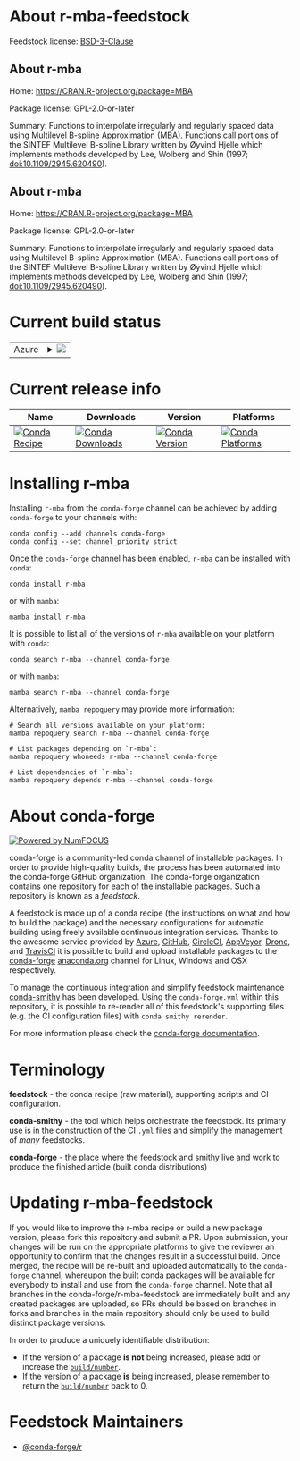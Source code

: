 About r-mba-feedstock
=====================

Feedstock license: [BSD-3-Clause](https://github.com/conda-forge/r-mba-feedstock/blob/main/LICENSE.txt)


About r-mba
-----------

Home: https://CRAN.R-project.org/package=MBA

Package license: GPL-2.0-or-later

Summary: Functions to interpolate irregularly and regularly spaced data using Multilevel B-spline Approximation (MBA). Functions call portions of the SINTEF Multilevel B-spline Library written by Øyvind Hjelle which implements methods developed by Lee, Wolberg and Shin (1997; <doi:10.1109/2945.620490>).

About r-mba
-----------

Home: https://CRAN.R-project.org/package=MBA

Package license: GPL-2.0-or-later

Summary: Functions to interpolate irregularly and regularly spaced data using Multilevel B-spline Approximation (MBA). Functions call portions of the SINTEF Multilevel B-spline Library written by Øyvind Hjelle which implements methods developed by Lee, Wolberg and Shin (1997; <doi:10.1109/2945.620490>).

Current build status
====================


<table>
    
  <tr>
    <td>Azure</td>
    <td>
      <details>
        <summary>
          <a href="https://dev.azure.com/conda-forge/feedstock-builds/_build/latest?definitionId=1341&branchName=main">
            <img src="https://dev.azure.com/conda-forge/feedstock-builds/_apis/build/status/r-mba-feedstock?branchName=main">
          </a>
        </summary>
        <table>
          <thead><tr><th>Variant</th><th>Status</th></tr></thead>
          <tbody><tr>
              <td>linux_64_r_base4.3</td>
              <td>
                <a href="https://dev.azure.com/conda-forge/feedstock-builds/_build/latest?definitionId=1341&branchName=main">
                  <img src="https://dev.azure.com/conda-forge/feedstock-builds/_apis/build/status/r-mba-feedstock?branchName=main&jobName=linux&configuration=linux%20linux_64_r_base4.3" alt="variant">
                </a>
              </td>
            </tr><tr>
              <td>linux_64_r_base4.4</td>
              <td>
                <a href="https://dev.azure.com/conda-forge/feedstock-builds/_build/latest?definitionId=1341&branchName=main">
                  <img src="https://dev.azure.com/conda-forge/feedstock-builds/_apis/build/status/r-mba-feedstock?branchName=main&jobName=linux&configuration=linux%20linux_64_r_base4.4" alt="variant">
                </a>
              </td>
            </tr><tr>
              <td>osx_64_r_base4.3</td>
              <td>
                <a href="https://dev.azure.com/conda-forge/feedstock-builds/_build/latest?definitionId=1341&branchName=main">
                  <img src="https://dev.azure.com/conda-forge/feedstock-builds/_apis/build/status/r-mba-feedstock?branchName=main&jobName=osx&configuration=osx%20osx_64_r_base4.3" alt="variant">
                </a>
              </td>
            </tr><tr>
              <td>osx_64_r_base4.4</td>
              <td>
                <a href="https://dev.azure.com/conda-forge/feedstock-builds/_build/latest?definitionId=1341&branchName=main">
                  <img src="https://dev.azure.com/conda-forge/feedstock-builds/_apis/build/status/r-mba-feedstock?branchName=main&jobName=osx&configuration=osx%20osx_64_r_base4.4" alt="variant">
                </a>
              </td>
            </tr><tr>
              <td>win_64_r_base4.3</td>
              <td>
                <a href="https://dev.azure.com/conda-forge/feedstock-builds/_build/latest?definitionId=1341&branchName=main">
                  <img src="https://dev.azure.com/conda-forge/feedstock-builds/_apis/build/status/r-mba-feedstock?branchName=main&jobName=win&configuration=win%20win_64_r_base4.3" alt="variant">
                </a>
              </td>
            </tr><tr>
              <td>win_64_r_base4.4</td>
              <td>
                <a href="https://dev.azure.com/conda-forge/feedstock-builds/_build/latest?definitionId=1341&branchName=main">
                  <img src="https://dev.azure.com/conda-forge/feedstock-builds/_apis/build/status/r-mba-feedstock?branchName=main&jobName=win&configuration=win%20win_64_r_base4.4" alt="variant">
                </a>
              </td>
            </tr>
          </tbody>
        </table>
      </details>
    </td>
  </tr>
</table>

Current release info
====================

| Name | Downloads | Version | Platforms |
| --- | --- | --- | --- |
| [![Conda Recipe](https://img.shields.io/badge/recipe-r--mba-green.svg)](https://anaconda.org/conda-forge/r-mba) | [![Conda Downloads](https://img.shields.io/conda/dn/conda-forge/r-mba.svg)](https://anaconda.org/conda-forge/r-mba) | [![Conda Version](https://img.shields.io/conda/vn/conda-forge/r-mba.svg)](https://anaconda.org/conda-forge/r-mba) | [![Conda Platforms](https://img.shields.io/conda/pn/conda-forge/r-mba.svg)](https://anaconda.org/conda-forge/r-mba) |

Installing r-mba
================

Installing `r-mba` from the `conda-forge` channel can be achieved by adding `conda-forge` to your channels with:

```
conda config --add channels conda-forge
conda config --set channel_priority strict
```

Once the `conda-forge` channel has been enabled, `r-mba` can be installed with `conda`:

```
conda install r-mba
```

or with `mamba`:

```
mamba install r-mba
```

It is possible to list all of the versions of `r-mba` available on your platform with `conda`:

```
conda search r-mba --channel conda-forge
```

or with `mamba`:

```
mamba search r-mba --channel conda-forge
```

Alternatively, `mamba repoquery` may provide more information:

```
# Search all versions available on your platform:
mamba repoquery search r-mba --channel conda-forge

# List packages depending on `r-mba`:
mamba repoquery whoneeds r-mba --channel conda-forge

# List dependencies of `r-mba`:
mamba repoquery depends r-mba --channel conda-forge
```


About conda-forge
=================

[![Powered by
NumFOCUS](https://img.shields.io/badge/powered%20by-NumFOCUS-orange.svg?style=flat&colorA=E1523D&colorB=007D8A)](https://numfocus.org)

conda-forge is a community-led conda channel of installable packages.
In order to provide high-quality builds, the process has been automated into the
conda-forge GitHub organization. The conda-forge organization contains one repository
for each of the installable packages. Such a repository is known as a *feedstock*.

A feedstock is made up of a conda recipe (the instructions on what and how to build
the package) and the necessary configurations for automatic building using freely
available continuous integration services. Thanks to the awesome service provided by
[Azure](https://azure.microsoft.com/en-us/services/devops/), [GitHub](https://github.com/),
[CircleCI](https://circleci.com/), [AppVeyor](https://www.appveyor.com/),
[Drone](https://cloud.drone.io/welcome), and [TravisCI](https://travis-ci.com/)
it is possible to build and upload installable packages to the
[conda-forge](https://anaconda.org/conda-forge) [anaconda.org](https://anaconda.org/)
channel for Linux, Windows and OSX respectively.

To manage the continuous integration and simplify feedstock maintenance
[conda-smithy](https://github.com/conda-forge/conda-smithy) has been developed.
Using the ``conda-forge.yml`` within this repository, it is possible to re-render all of
this feedstock's supporting files (e.g. the CI configuration files) with ``conda smithy rerender``.

For more information please check the [conda-forge documentation](https://conda-forge.org/docs/).

Terminology
===========

**feedstock** - the conda recipe (raw material), supporting scripts and CI configuration.

**conda-smithy** - the tool which helps orchestrate the feedstock.
                   Its primary use is in the construction of the CI ``.yml`` files
                   and simplify the management of *many* feedstocks.

**conda-forge** - the place where the feedstock and smithy live and work to
                  produce the finished article (built conda distributions)


Updating r-mba-feedstock
========================

If you would like to improve the r-mba recipe or build a new
package version, please fork this repository and submit a PR. Upon submission,
your changes will be run on the appropriate platforms to give the reviewer an
opportunity to confirm that the changes result in a successful build. Once
merged, the recipe will be re-built and uploaded automatically to the
`conda-forge` channel, whereupon the built conda packages will be available for
everybody to install and use from the `conda-forge` channel.
Note that all branches in the conda-forge/r-mba-feedstock are
immediately built and any created packages are uploaded, so PRs should be based
on branches in forks and branches in the main repository should only be used to
build distinct package versions.

In order to produce a uniquely identifiable distribution:
 * If the version of a package **is not** being increased, please add or increase
   the [``build/number``](https://docs.conda.io/projects/conda-build/en/latest/resources/define-metadata.html#build-number-and-string).
 * If the version of a package **is** being increased, please remember to return
   the [``build/number``](https://docs.conda.io/projects/conda-build/en/latest/resources/define-metadata.html#build-number-and-string)
   back to 0.

Feedstock Maintainers
=====================

* [@conda-forge/r](https://github.com/orgs/conda-forge/teams/r/)

